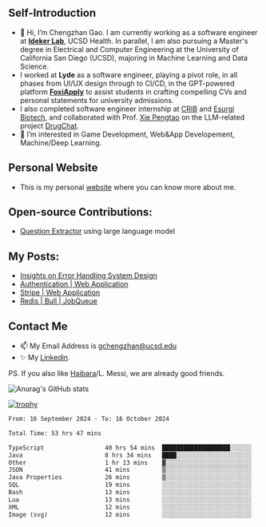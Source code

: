 ## Self-Introduction
- 👋 Hi, I’m Chengzhan Gao. I am currently working as a software engineer at **[Ideker Lab](https://idekerlab.ucsd.edu/)**, UCSD Health. In parallel, I am also pursuing a Master's degree in Electrical and Computer Engineering at the University of California San Diego (UCSD), majoring in Machine Learning and Data Science.
- I worked at **Lyde** as a software engineer, playing a pivot role, in all phases from UI/UX design through to CI/CD, in the GPT-powered platform **[FoxiApply](https://lyde.io)** to assist students in crafting compelling CVs and personal statements for university admissions.
- I also completed software engineer internship at [CRIB](https://apps.apple.com/us/app/crib-for-roommates/id6468918103?platform=iphone) and [Esurgi Biotech](https://myesurgi.com/), and collaborated with Prof. [Xie Pengtao](https://pengtaoxie.github.io/) on the LLM-related project [DrugChat](https://github.com/UCSD-AI4H/drugchat).
- 👀 I’m interested in Game Development, Web&App Developement, Machine/Deep Learning.

## Personal Website
-  This is my personal [website](https://gaochengzhan.netlify.app/) where you can know more about me.

## Open-source Contributions:
- [Question Extractor](https://github.com/nestordemeure/question_extractor) using large language model

## My Posts:
- [Insights on Error Handling System Design](https://gaochengzhan.netlify.app/post/error-handling/)
- [Authentication | Web Application](https://gaochengzhan.netlify.app/post/authentication/)
- [Stripe | Web Application](https://gaochengzhan.netlify.app/post/stripe/)
- [Redis | Bull | JobQueue](https://gaochengzhan.netlify.app/post/job-queue/)

## Contact Me
- 📫 My Email Address is gchengzhan@ucsd.edu
- ✨ My [Linkedin](https://www.linkedin.com/in/chengzhan-christoffel-gao/).

PS. If you also like [Haibara](https://www.detectiveconanworld.com/wiki/Ai_Haibara)/L. Messi, we are already good friends.

![Anurag's GitHub stats](https://github-readme-stats.vercel.app/api?username=GAOChengzhan&show_icons=true&theme=radical)

[![trophy](https://github-profile-trophy.vercel.app/?username=gaochengzhan&theme=flat&row=1&margin-w=12)](https://github.com/ryo-ma/github-profile-trophy)

<!--START_SECTION:waka-->

```txt
From: 16 September 2024 - To: 16 October 2024

Total Time: 53 hrs 47 mins

TypeScript                 40 hrs 54 mins  ███████████████████░░░░░░   76.05 %
Java                       8 hrs 34 mins   ████░░░░░░░░░░░░░░░░░░░░░   15.96 %
Other                      1 hr 13 mins    ▓░░░░░░░░░░░░░░░░░░░░░░░░   02.28 %
JSON                       41 mins         ▒░░░░░░░░░░░░░░░░░░░░░░░░   01.28 %
Java Properties            26 mins         ▒░░░░░░░░░░░░░░░░░░░░░░░░   00.81 %
SQL                        19 mins         ░░░░░░░░░░░░░░░░░░░░░░░░░   00.60 %
Bash                       13 mins         ░░░░░░░░░░░░░░░░░░░░░░░░░   00.43 %
Lua                        13 mins         ░░░░░░░░░░░░░░░░░░░░░░░░░   00.41 %
XML                        12 mins         ░░░░░░░░░░░░░░░░░░░░░░░░░   00.40 %
Image (svg)                12 mins         ░░░░░░░░░░░░░░░░░░░░░░░░░   00.37 %
```

<!--END_SECTION:waka-->

<!---
gaochengzhan/gaochengzhan is a ✨ special ✨ repository because its `README.md` (this file) appears on your GitHub profile.
You can click the Preview link to take a look at your changes.
--->
